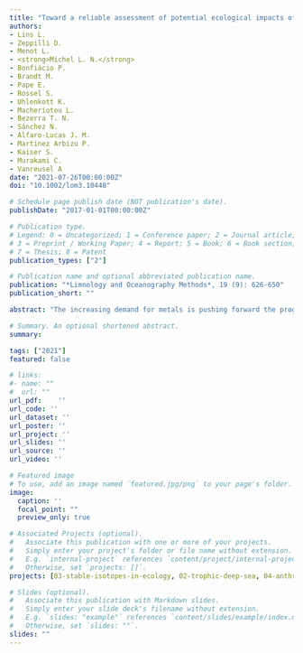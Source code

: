 ```yaml
---
title: "Toward a reliable assessment of potential ecological impacts of deep-sea polymetallic nodule mining on abyssal infauna"
authors:
- Lins L.
- Zeppilli D.
- Menot L.
- <strong>Michel L. N.</strong>
- Bonfiácio P.
- Brandt M.
- Pape E.
- Rossel S.
- Uhlenkott K.
- Macheriotou L.
- Bezerra T. N.
- Sánchez N.
- Alfaro-Lucas J. M.
- Martinez Arbizu P.
- Kaiser S.
- Murakami C.
- Vanreusel A
date: "2021-07-26T00:00:00Z"
doi: "10.1002/lom3.10448"

# Schedule page publish date (NOT publication's date).
publishDate: "2017-01-01T00:00:00Z"

# Publication type.
# Legend: 0 = Uncategorized; 1 = Conference paper; 2 = Journal article;
# 3 = Preprint / Working Paper; 4 = Report; 5 = Book; 6 = Book section;
# 7 = Thesis; 8 = Patent
publication_types: ["2"]

# Publication name and optional abbreviated publication name.
publication: "*Limnology and Oceanography Methods*, 19 (9): 626-650"
publication_short: ""

abstract: "The increasing demand for metals is pushing forward the progress of deep-sea mining industry. The abyss between the Clarion and Clipperton Fracture Zones (CCFZ), a region holding a higher concentration of minerals than land deposits, is the most targeted area for the exploration of polymetallic nodules worldwide, which may likely disturb the seafloor across large areas and over many years. Effects from nodule extraction cause acute biodiversity loss of organisms inhabiting sediments and polymetallic nodules. Attention to deep-sea ecosystems and their services has to be considered before mining starts but the lack of basic scientific knowledge on the methodologies for the ecological surveys of fauna in the context of deep-sea mining impacts is still scarce. We review the methodology to sample, process and investigate metazoan infauna both inhabiting sediments and nodules dwelling on these polymetallic-nodule areas. We suggest effective procedures for sampling designs, devices and methods involving gear types, sediment processing, morphological and genetic identification including metabarcoding and proteomic fingerprinting, the assessment of biomass, functional traits, fatty acids, and stable isotope studies within the CCFZ based on both first-hand experiences and literature. We recommend multi- and boxcorers for the quantitative assessments of meio- and macrofauna, respectively. The assessment of biodiversity at species level should be focused and/or the combination of morphological with metabarcoding or proteomic fingerprinting techniques. We highlight that biomass, functional traits, and trophic markers may provide critical insights for biodiversity assessments and how statistical modeling facilitates predicting patterns spatially across point-source data and is essential for conservation management."

# Summary. An optional shortened abstract.
summary: 

tags: ["2021"]
featured: false

# links:
#- name: ""
#  url: ""
url_pdf:	''
url_code: ''
url_dataset: ''
url_poster: ''
url_project: ''
url_slides: ''
url_source: ''
url_video: ''

# Featured image
# To use, add an image named `featured.jpg/png` to your page's folder. 
image:
  caption: ''
  focal_point: ""
  preview_only: true

# Associated Projects (optional).
#   Associate this publication with one or more of your projects.
#   Simply enter your project's folder or file name without extension.
#   E.g. `internal-project` references `content/project/internal-project/index.md`.
#   Otherwise, set `projects: []`.
projects: [03-stable-isotopes-in-ecology, 02-trophic-deep-sea, 04-anthropogenic-impacts]

# Slides (optional).
#   Associate this publication with Markdown slides.
#   Simply enter your slide deck's filename without extension.
#   E.g. `slides: "example"` references `content/slides/example/index.md`.
#   Otherwise, set `slides: ""`.
slides: ""
---
```

